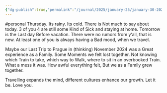 ```yaml
---
{"dg-publish":true,"permalink":"/journal/2025/january-25/january-30-2025/","noteIcon":"","created":"2025-01-31T14:27:34.716+01:00"}
---
```


#personal 
Thursday. Its rainy. Its cold. There is Not much to say about today. 3 of you 4 are still some Kind of Sick and staying at home. Tomorrow is the Last day Before vacation. There were no rumors from y‘all, that is new. At least one of you is always having a Bad mood, when we travel. 

Maybe our Last Trip to Prague in (thinking) November 2024 was a Great experience as a Family. Some Moments we felt lost together. Not knowing which Train to take, which way to Walk, where to sit in an overbooked Train. What a mess it was. How awful everything felt, But we as a Family grew together. 

Travelling expands the mind, different cultures enhance our growth. Let it be.
Love you. 